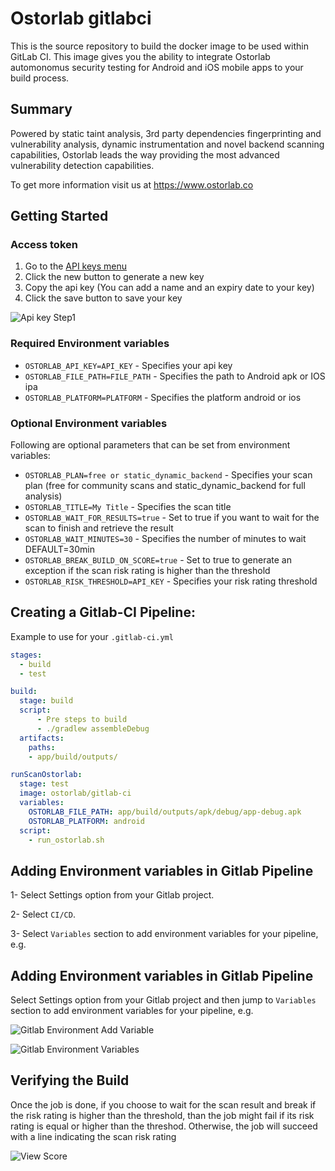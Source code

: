 # Ostorlab gitlabci
This is the source repository to build the docker image to be used within GitLab CI.  This image gives you the ability to integrate Ostorlab automonomus security testing for Android and iOS mobile apps to your build process.

## Summary

Powered by static taint analysis, 3rd party dependencies fingerprinting and vulnerability analysis, dynamic instrumentation and novel backend scanning capabilities, Ostorlab leads the way providing the most advanced vulnerability detection capabilities.

To get more information visit us at https://www.ostorlab.co

## Getting Started

### Access token

1. Go to the [API keys menu](https://report.ostorlab.co/library/api/keys)
2. Click the new button to generate a new key
3. Copy the api key (You can add a name and an expiry date to your key)
4. Click the save button to save your key

![Api key Step1](https://github.com/jenkinsci/ostorlab-plugin/blob/master/images/jenkins-apikey.png)

### Required Environment variables

- `OSTORLAB_API_KEY=API_KEY` - Specifies your api key 
- `OSTORLAB_FILE_PATH=FILE_PATH` - Specifies the path to Android apk or IOS ipa
- `OSTORLAB_PLATFORM=PLATFORM` - Specifies the platform android or ios  

### Optional Environment variables

Following are optional parameters that can be set from environment variables:

- `OSTORLAB_PLAN=free or static_dynamic_backend` - Specifies your scan plan (free for community scans and static_dynamic_backend for full analysis) 
- `OSTORLAB_TITLE=My Title` - Specifies the scan title 
- `OSTORLAB_WAIT_FOR_RESULTS=true` - Set to true if you want to wait for the scan to finish and retrieve the result
- `OSTORLAB_WAIT_MINUTES=30` - Specifies the number of minutes to wait DEFAULT=30min 
- `OSTORLAB_BREAK_BUILD_ON_SCORE=true` - Set to true to generate an exception if the scan risk rating is higher than the threshold  
- `OSTORLAB_RISK_THRESHOLD=API_KEY` - Specifies your risk rating threshold

## Creating a Gitlab-CI Pipeline:
Example to use for your `.gitlab-ci.yml`

```yaml
stages:
  - build
  - test

build:
  stage: build
  script:
      - Pre steps to build
      - ./gradlew assembleDebug
  artifacts:
    paths:
    - app/build/outputs/

runScanOstorlab:
  stage: test
  image: ostorlab/gitlab-ci
  variables:
    OSTORLAB_FILE_PATH: app/build/outputs/apk/debug/app-debug.apk
    OSTORLAB_PLATFORM: android
  script:
    - run_ostorlab.sh
```

## Adding Environment variables in Gitlab Pipeline

1- Select Settings option from your Gitlab project.

2- Select `CI/CD`.

3- Select `Variables` section to add environment variables for your pipeline, e.g.

## Adding Environment variables in Gitlab Pipeline
Select Settings option from your Gitlab project and then jump to `Variables` section to add environment variables for your pipeline, e.g.

![Gitlab Environment Add Variable](https://github.com/Ostorlab/gitlabci/blob/main/img/add_variable.png)

![Gitlab Environment Variables](https://github.com/Ostorlab/gitlabci/blob/main/img/added_variables.png)

## Verifying the Build
Once the job is done, if you choose to wait for the scan result and break if the risk rating is higher than the threshold, than the job might fail if its risk rating is equal or higher than the threshod.
Otherwise, the job will succeed with a line indicating the scan risk rating

![View Score](https://github.com/Ostorlab/gitlabci/blob/main/img/pipeline.png)